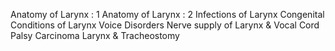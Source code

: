 





Anatomy of Larynx : 1
Anatomy of Larynx : 2
Infections of Larynx
Congenital Conditions of Larynx
Voice Disorders
Nerve supply of Larynx & Vocal Cord Palsy
Carcinoma Larynx & Tracheostomy

